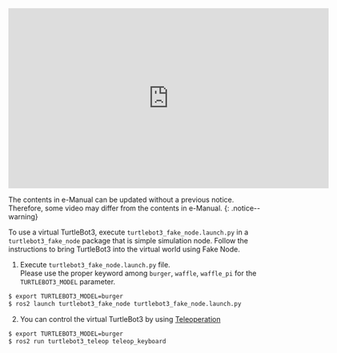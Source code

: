 
<iframe width="640" height="360" src="https://www.youtube.com/embed/iHXZSLBJHMg" frameborder="0" allowfullscreen></iframe>

The contents in e-Manual can be updated without a previous notice. Therefore, some video may differ from the contents in e-Manual.
{: .notice--warning}

To use a virtual TurtleBot3, execute `turtlebot3_fake_node.launch.py` in a `turtlebot3_fake_node` package that is simple simulation node.
Follow the instructions to bring TurtleBot3 into the virtual world using Fake Node.

1. Execute `turtlebot3_fake_node.launch.py` file.  
  Please use the proper keyword among `burger`, `waffle`, `waffle_pi` for the `TURTLEBOT3_MODEL` parameter.  
  ``` bash
$ export TURTLEBOT3_MODEL=burger
$ ros2 launch turtlebot3_fake_node turtlebot3_fake_node.launch.py
  ```

2. You can control the virtual TurtleBot3 by using [Teleoperation](/docs/en/platform/turtlebot3/ros2_basic_operation/#basic_operation/#teleoperation)
  ``` bash
$ export TURTLEBOT3_MODEL=burger
$ ros2 run turtlebot3_teleop teleop_keyboard
  ```